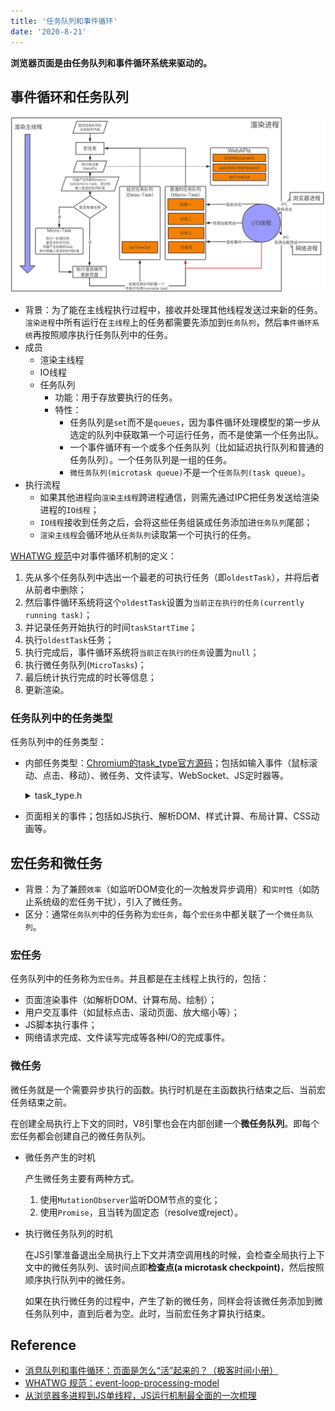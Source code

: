 ```yaml
---
title: '任务队列和事件循环'
date: '2020-8-21'
---
```


**浏览器页面是由任务队列和事件循环系统来驱动的。**

## 事件循环和任务队列

![事件循环概览](../../../.imgs/browser-event-loop-overview.png)

- 背景：为了能在主线程执行过程中，接收并处理其他线程发送过来新的任务。`渲染进程`中所有运行在`主线程`上的任务都需要先添加到`任务队列`，然后`事件循环系统`再按照顺序执行任务队列中的任务。
- 成员
  - 渲染主线程
  - IO线程
  - 任务队列
    - 功能：用于存放要执行的任务。
    - 特性：
      - 任务队列是`set`而不是`queues`，因为事件循环处理模型的第一步从选定的队列中获取第一个可运行任务，而不是使第一个任务出队。
      - 一个事件循环有一个或多个任务队列（比如延迟执行队列和普通的任务队列）。一个任务队列是一组的任务。
      - `微任务队列(microtask queue)`不是一个`任务队列(task queue)`。
- 执行流程
  - 如果其他进程向`渲染主线程`跨进程通信，则需先通过IPC把任务发送给渲染进程的`IO线程`；
  - `IO线程`接收到任务之后，会将这些任务组装成任务添加进`任务队列`尾部；
  - `渲染主线程`会循环地从`任务队列`读取第一个可执行的任务。

[WHATWG 规范](https://html.spec.whatwg.org/multipage/webappapis.html#event-loop-processing-model)中对事件循环机制的定义：

1. 先从多个任务队列中选出一个最老的可执行任务（即`oldestTask`），并将后者从前者中删除；
2. 然后事件循环系统将这个`oldestTask`设置为`当前正在执行的任务(currently running task)`；
3. 并记录任务开始执行的时间`taskStartTime`；
4. 执行`oldestTask`任务；
5. 执行完成后，事件循环系统将`当前正在执行的任务`设置为`null`；
6. 执行微任务队列(`MicroTasks`)；
7. 最后统计执行完成的时长等信息；
8. 更新渲染。

### 任务队列中的任务类型

任务队列中的任务类型：

- 内部任务类型：[Chromium的task_type官方源码](https://cs.chromium.org/chromium/src/third_party/blink/public/platform/task_type.h)；包括如输入事件（鼠标滚动、点击、移动）、微任务、文件读写、WebSocket、JS定时器等。

    <details>
    <summary>task_type.h</summary>

    ```c
    // Copyright 2017 The Chromium Authors. All rights reserved.
    // Use of this source code is governed by a BSD-style license that can be
    // found in the LICENSE file.

    #ifndef THIRD_PARTY_BLINK_PUBLIC_PLATFORM_TASK_TYPE_H_
    #define THIRD_PARTY_BLINK_PUBLIC_PLATFORM_TASK_TYPE_H_

    namespace blink {

    // A list of task sources known to Blink according to the spec.
    // This enum is used for a histogram and it should not be re-numbered.
    //
    // For the task type usage guideline, see https://bit.ly/2vMAsQ4
    //
    // When a new task type is created:
    // * use kCount value as a new value,
    // * update tools/metrics/histograms/enums.xml,
    // * update TaskTypes.md
    enum class TaskType : unsigned char {
      ///////////////////////////////////////
      // Speced tasks should use one of the following task types
      ///////////////////////////////////////

      // Speced tasks and related internal tasks should be posted to one of
      // the following task runners. These task runners may be throttled.

      // This value is used as a default value in cases where TaskType
      // isn't supported yet. Don't use outside platform/scheduler code.
      kDeprecatedNone = 0,

      // https://html.spec.whatwg.org/multipage/webappapis.html#generic-task-sources
      //
      // This task source is used for features that react to DOM manipulations, such
      // as things that happen in a non-blocking fashion when an element is inserted
      // into the document.
      kDOMManipulation = 1,
      // This task source is used for features that react to user interaction, for
      // example keyboard or mouse input. Events sent in response to user input
      // (e.g. click events) must be fired using tasks queued with the user
      // interaction task source.
      kUserInteraction = 2,
      // TODO(altimin) Fix the networking task source related namings once it is
      // clear how
      // all loading tasks are annotated.
      // This task source is used for features that trigger in response to network
      // activity.
      kNetworking = 3,
      // This is a part of Networking task source used to annotate tasks which are
      // posted from the loading stack (i.e. WebURLLoader).
      kNetworkingWithURLLoaderAnnotation = 50,
      // This task source is used for control messages between kNetworking tasks.
      kNetworkingControl = 4,
      // This task source is used to queue calls to history.back() and similar APIs.
      kHistoryTraversal = 5,

      // https://html.spec.whatwg.org/multipage/embedded-content.html#the-embed-element
      // This task source is used for the embed element setup steps.
      kEmbed = 6,

      // https://html.spec.whatwg.org/multipage/embedded-content.html#media-elements
      // This task source is used for all tasks queued in the [Media elements]
      // section and subsections of the spec unless explicitly specified otherwise.
      kMediaElementEvent = 7,

      // https://html.spec.whatwg.org/multipage/scripting.html#the-canvas-element
      // This task source is used to invoke the result callback of
      // HTMLCanvasElement.toBlob().
      kCanvasBlobSerialization = 8,

      // https://html.spec.whatwg.org/multipage/webappapis.html#event-loop-processing-model
      // This task source is used when an algorithm requires a microtask to be
      // queued.
      kMicrotask = 9,

      // https://html.spec.whatwg.org/multipage/webappapis.html#timers
      // For tasks queued by setInterval() and similar APIs. A different type is
      // used depending on whether the timeout is zero or non-zero. Tasks with
      // a zero timeout and a nesting level <= 5 will be associated with task
      // queues that are not throttlable. This complies with the spec since it
      // does not reduce the timeout to less than zero or bypass the timeout
      // extension triggered on nesting level >= 5.
      kJavascriptTimerDelayed = 10,
      kJavascriptTimerImmediate = 72,

      // https://html.spec.whatwg.org/multipage/comms.html#sse-processing-model
      // This task source is used for any tasks that are queued by EventSource
      // objects.
      kRemoteEvent = 11,

      // https://html.spec.whatwg.org/multipage/comms.html#feedback-from-the-protocol
      // The task source for all tasks queued in the [WebSocket] section of the
      // spec.
      kWebSocket = 12,

      // https://html.spec.whatwg.org/multipage/comms.html#web-messaging
      // This task source is used for the tasks in cross-document messaging.
      kPostedMessage = 13,

      // https://html.spec.whatwg.org/multipage/comms.html#message-ports
      kUnshippedPortMessage = 14,

      // https://www.w3.org/TR/FileAPI/#blobreader-task-source
      // This task source is used for all tasks queued in the FileAPI spec to read
      // byte sequences associated with Blob and File objects.
      kFileReading = 15,

      // https://www.w3.org/TR/IndexedDB/#request-api
      kDatabaseAccess = 16,

      // https://w3c.github.io/presentation-api/#common-idioms
      // This task source is used for all tasks in the Presentation API spec.
      kPresentation = 17,

      // https://www.w3.org/TR/2016/WD-generic-sensor-20160830/#sensor-task-source
      // This task source is used for all tasks in the Sensor API spec.
      kSensor = 18,

      // https://w3c.github.io/performance-timeline/#performance-timeline
      kPerformanceTimeline = 19,

      // https://www.khronos.org/registry/webgl/specs/latest/1.0/#5.15
      // This task source is used for all tasks in the WebGL spec.
      kWebGL = 20,

      // https://www.w3.org/TR/requestidlecallback/#start-an-event-loop-s-idle-period
      kIdleTask = 21,

      // Use MiscPlatformAPI for a task that is defined in the spec but is not yet
      // associated with any specific task runner in the spec. MiscPlatformAPI is
      // not encouraged for stable and matured APIs. The spec should define the task
      // runner explicitly.
      // The task runner may be throttled.
      kMiscPlatformAPI = 22,

      // Tasks used for DedicatedWorker's requestAnimationFrame.
      kWorkerAnimation = 51,

      // Obsolete.
      // kExperimentalWebSchedulingUserInteraction = 53,
      // kExperimentalWebSchedulingBestEffort = 54,

      // https://drafts.csswg.org/css-font-loading/#task-source
      kFontLoading = 56,

      // https://w3c.github.io/manifest/#dfn-application-life-cycle-task-source
      kApplicationLifeCycle = 57,

      // https://wicg.github.io/background-fetch/#infrastructure
      kBackgroundFetch = 58,

      // https://www.w3.org/TR/permissions/
      kPermission = 59,

      // https://w3c.github.io/ServiceWorker/#dfn-client-message-queue
      kServiceWorkerClientMessage = 60,

      // https://wicg.github.io/web-locks/#web-locks-tasks-source
      kWebLocks = 66,

      ///////////////////////////////////////
      // Not-speced tasks should use one of the following task types
      ///////////////////////////////////////

      // The default task type. The task may be throttled or paused.
      kInternalDefault = 23,

      // Tasks used for all tasks associated with loading page content.
      kInternalLoading = 24,

      // Tasks for tests or mock objects.
      kInternalTest = 26,

      // Tasks that are posting back the result from the WebCrypto task runner to
      // the Blink thread that initiated the call and holds the Promise. Tasks with
      // this type are posted by:
      // * //components/webcrypto
      kInternalWebCrypto = 27,

      // Tasks to execute media-related things like logging or playback. Tasks with
      // this type are mainly posted by:
      // * //content/renderer/media
      // * //media
      kInternalMedia = 29,

      // Tasks to execute things for real-time media processing like recording. If a
      // task touches MediaStreamTracks, associated sources/sinks, and Web Audio,
      // this task type should be used.
      // Tasks with this type are mainly posted by:
      // * //content/renderer/media
      // * //media
      // * blink/renderer/modules/webaudio
      // * blink/public/platform/audio
      kInternalMediaRealTime = 30,

      // Tasks related to user interaction like clicking or inputting texts.
      kInternalUserInteraction = 32,

      // Tasks related to the inspector.
      kInternalInspector = 33,

      // Obsolete.
      // kInternalWorker = 36,

      // Translation task that freezes when the frame is not visible.
      kInternalTranslation = 55,

      // Tasks used at IntersectionObserver.
      kInternalIntersectionObserver = 44,

      // Task used for ContentCapture.
      kInternalContentCapture = 61,

      // Navigation tasks and tasks which have to run in order with them, including
      // legacy IPCs and channel associated interfaces.
      // Note that the ordering between tasks related to different frames is not
      // always guaranteed - tasks belonging to different frames can be reordered
      // when one of the frames is frozen.
      // Note: all AssociatedRemotes/AssociatedReceivers should use this task type.
      kInternalNavigationAssociated = 63,

      // Tasks which should run when the frame is frozen, but otherwise should run
      // in order with other legacy IPC and channel-associated interfaces.
      // Only tasks related to unfreezing itself should run here, the majority of
      // the tasks
      // should use kInternalNavigationAssociated instead.
      kInternalNavigationAssociatedUnfreezable = 64,

      // Task used to split a script loading task for cooperative scheduling
      kInternalContinueScriptLoading = 65,

      // Experimental tasks types used for main thread scheduling postTask API
      // (https://github.com/WICG/main-thread-scheduling).
      // These task types should not be passed directly to
      // FrameScheduler::GetTaskRunner(); they are used indirectly by
      // WebSchedulingTaskQueues.
      kExperimentalWebScheduling = 67,

      // Tasks used to control frame lifecycle - they should run even when the frame
      // is frozen.
      kInternalFrameLifecycleControl = 68,

      // Tasks used for find-in-page.
      kInternalFindInPage = 70,

      // Tasks that come in on the HighPriorityLocalFrame interface.
      kInternalHighPriorityLocalFrame = 71,

      ///////////////////////////////////////
      // The following task types are only for thread-local queues.
      ///////////////////////////////////////

      // The following task types are internal-use only, escpecially for annotations
      // like UMA of per-thread task queues. Do not specify these task types when to
      // get a task queue/runner.

      kMainThreadTaskQueueV8 = 37,
      kMainThreadTaskQueueCompositor = 38,
      kMainThreadTaskQueueDefault = 39,
      kMainThreadTaskQueueInput = 40,
      kMainThreadTaskQueueIdle = 41,
      // Removed:
      // kMainThreadTaskQueueIPC = 42,
      kMainThreadTaskQueueControl = 43,
      // Removed:
      // kMainThreadTaskQueueCleanup = 52,
      kMainThreadTaskQueueMemoryPurge = 62,
      kMainThreadTaskQueueNonWaking = 69,
      kCompositorThreadTaskQueueDefault = 45,
      kCompositorThreadTaskQueueInput = 49,
      kWorkerThreadTaskQueueDefault = 46,
      kWorkerThreadTaskQueueV8 = 47,
      kWorkerThreadTaskQueueCompositor = 48,

      kCount = 73,
    };

    }  // namespace blink

    #endif  // THIRD_PARTY_BLINK_PUBLIC_PLATFORM_TASK_TYPE_H_
    ```

    </details>

- 页面相关的事件；包括如JS执行、解析DOM、样式计算、布局计算、CSS动画等。

## 宏任务和微任务

- 背景：为了兼顾`效率`（如监听DOM变化的一次触发异步调用）和`实时性`（如防止系统级的宏任务干扰），引入了微任务。
- 区分：通常`任务队列`中的任务称为`宏任务`，每个`宏任务`中都关联了一个`微任务队列`。

### 宏任务

任务队列中的任务称为`宏任务`。并且都是在主线程上执行的，包括：

- 页面渲染事件（如解析DOM、计算布局、绘制）；
- 用户交互事件（如鼠标点击、滚动页面、放大缩小等）；
- JS脚本执行事件；
- 网络请求完成、文件读写完成等各种I/O的完成事件。

### 微任务

微任务就是一个需要异步执行的函数。执行时机是在主函数执行结束之后、当前宏任务结束之前。

在创建全局执行上下文的同时，V8引擎也会在内部创建一个**微任务队列**。即每个宏任务都会创建自己的微任务队列。

- 微任务产生的时机

  产生微任务主要有两种方式。

  1. 使用`MutationObserver`监听DOM节点的变化；
  2. 使用`Promise`，且当转为固定态（resolve或reject）。

- 执行微任务队列的时机

  在JS引擎准备退出全局执行上下文并清空调用栈的时候，会检查全局执行上下文中的微任务队列、该时间点即**检查点(a microtask checkpoint)**，然后按照顺序执行队列中的微任务。
  
  如果在执行微任务的过程中，产生了新的微任务，同样会将该微任务添加到微任务队列中，直到后者为空。此时，当前宏任务才算执行结束。

## Reference

- [消息队列和事件循环：页面是怎么“活”起来的？（极客时间小册）](https://time.geekbang.org/column/article/132931)
- [WHATWG 规范：event-loop-processing-model](https://html.spec.whatwg.org/multipage/webappapis.html#event-loop-processing-model)
- [从浏览器多进程到JS单线程，JS运行机制最全面的一次梳理](https://juejin.im/post/6844903553795014663#heading-21)